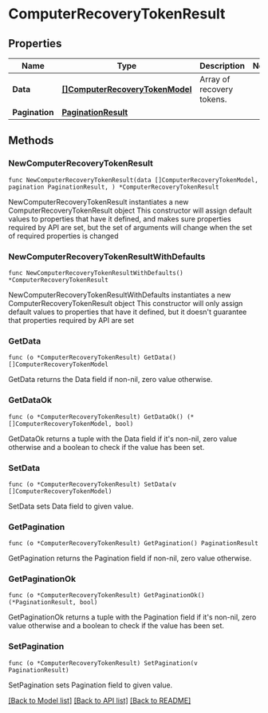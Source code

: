 # ComputerRecoveryTokenResult

## Properties

Name | Type | Description | Notes
------------ | ------------- | ------------- | -------------
**Data** | [**[]ComputerRecoveryTokenModel**](ComputerRecoveryTokenModel.md) | Array of recovery tokens. | 
**Pagination** | [**PaginationResult**](PaginationResult.md) |  | 

## Methods

### NewComputerRecoveryTokenResult

`func NewComputerRecoveryTokenResult(data []ComputerRecoveryTokenModel, pagination PaginationResult, ) *ComputerRecoveryTokenResult`

NewComputerRecoveryTokenResult instantiates a new ComputerRecoveryTokenResult object
This constructor will assign default values to properties that have it defined,
and makes sure properties required by API are set, but the set of arguments
will change when the set of required properties is changed

### NewComputerRecoveryTokenResultWithDefaults

`func NewComputerRecoveryTokenResultWithDefaults() *ComputerRecoveryTokenResult`

NewComputerRecoveryTokenResultWithDefaults instantiates a new ComputerRecoveryTokenResult object
This constructor will only assign default values to properties that have it defined,
but it doesn't guarantee that properties required by API are set

### GetData

`func (o *ComputerRecoveryTokenResult) GetData() []ComputerRecoveryTokenModel`

GetData returns the Data field if non-nil, zero value otherwise.

### GetDataOk

`func (o *ComputerRecoveryTokenResult) GetDataOk() (*[]ComputerRecoveryTokenModel, bool)`

GetDataOk returns a tuple with the Data field if it's non-nil, zero value otherwise
and a boolean to check if the value has been set.

### SetData

`func (o *ComputerRecoveryTokenResult) SetData(v []ComputerRecoveryTokenModel)`

SetData sets Data field to given value.


### GetPagination

`func (o *ComputerRecoveryTokenResult) GetPagination() PaginationResult`

GetPagination returns the Pagination field if non-nil, zero value otherwise.

### GetPaginationOk

`func (o *ComputerRecoveryTokenResult) GetPaginationOk() (*PaginationResult, bool)`

GetPaginationOk returns a tuple with the Pagination field if it's non-nil, zero value otherwise
and a boolean to check if the value has been set.

### SetPagination

`func (o *ComputerRecoveryTokenResult) SetPagination(v PaginationResult)`

SetPagination sets Pagination field to given value.



[[Back to Model list]](../README.md#documentation-for-models) [[Back to API list]](../README.md#documentation-for-api-endpoints) [[Back to README]](../README.md)


